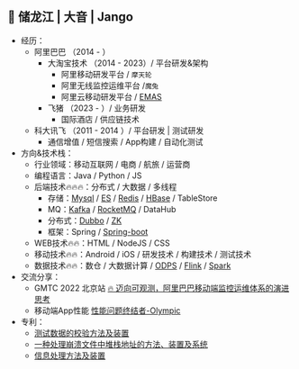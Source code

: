 ## 👤 储龙江 | 大音 | Jango

- 经历：
  - 阿里巴巴 （2014 - ）
    - 大淘宝技术 （2014 - 2023）/ 平台研发&架构
      - 阿里移动研发平台 / `摩天轮`
      - 阿里无线监控运维平台 /`魔兔`
      - 阿里云移动研发平台 / [EMAS](https://www.aliyun.com/product/emas)
    - 飞猪 （2023 - ）/ 业务研发
      - 国际酒店 / 供应链技术
  - 科大讯飞 （2011 - 2014 ）/ 平台研发 | 测试研发 
    - 通信增值 / 短信搜索 / App构建 / 自动化测试
- 方向&技术栈：
  - 行业领域：移动互联网 / 电商 / 航旅 / 运营商
  - 编程语言：Java / Python / JS
  - 后端技术🔥🔥🔥：分布式 / 大数据 / 多线程
    - 存储：[Mysql](https://github.com/mysql) / [ES](https://github.com/elastic/elasticsearch) / [Redis](https://github.com/redis/redis) / [HBase](https://github.com/apache/hbase) / TableStore
    - MQ：[Kafka](https://github.com/apache/kafka) / [RocketMQ](https://github.com/apache/rocketmq) / DataHub
    - 分布式：[Dubbo](https://github.com/apache/dubbo) / [ZK](https://github.com/apache/zookeeper) 
    - 框架：Spring / [Spring-boot](https://github.com/spring-projects)
  - WEB技术🔥🔥：HTML / NodeJS / CSS 
  - 移动技术🔥🔥：Android / iOS / 研发技术 / 构建技术 / 测试技术
  - 数据技术🔥🔥：数仓 / 大数据计算 / [ODPS](https://www.aliyun.com/product/odps) / [Flink](https://github.com/apache/flink) / [Spark](https://github.com/apache/spark)
- 交流分享：
  - GMTC 2022 北京站 [🔥 迈向可观测，阿里巴巴移动端监控运维体系的演进思考](https://gmtc.infoq.cn/202302/beijing/presentation/4470)
  - 移动端App性能 [性能问题终结者-Olympic](https://developer.aliyun.com/article/757286)
- 专利：
    - [测试数据的校验方法及装置](https://patents.google.com/patent/CN109308251B)
    - [一种处理崩溃文件中堆栈地址的方法、装置及系统](https://patents.google.com/patent/CN108334515B)
    - [信息处理方法及装置](https://patents.google.com/patent/CN113297466A)